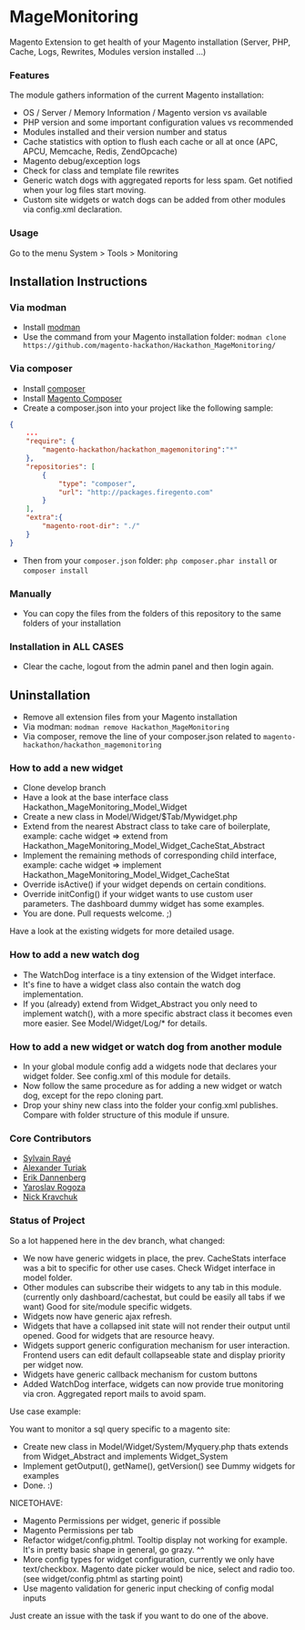 MageMonitoring
==============

Magento Extension to get health of your Magento installation (Server, PHP, Cache, Logs, Rewrites, Modules version installed ...)

### Features

The module gathers information of the current Magento installation:

- OS / Server / Memory Information / Magento version vs available
- PHP version and some important configuration values vs recommended
- Modules installed and their version number and status
- Cache statistics with option to flush each cache or all at once (APC, APCU, Memcache, Redis, ZendOpcache)
- Magento debug/exception logs
- Check for class and template file rewrites
- Generic watch dogs with aggregated reports for less spam. Get notified when your log files start moving.
- Custom site widgets or watch dogs can be added from other modules via config.xml declaration.

### Usage

Go to the menu System > Tools > Monitoring

Installation Instructions
-------------------------

### Via modman

- Install [modman](https://github.com/colinmollenhour/modman)
- Use the command from your Magento installation folder: `modman clone https://github.com/magento-hackathon/Hackathon_MageMonitoring/`

### Via composer
- Install [composer](http://getcomposer.org/download/)
- Install [Magento Composer](https://github.com/magento-hackathon/magento-composer-installer)
- Create a composer.json into your project like the following sample:

```json
{
    ...
    "require": {
        "magento-hackathon/hackathon_magemonitoring":"*"
    },
    "repositories": [
	    {
            "type": "composer",
            "url": "http://packages.firegento.com"
        }
    ],
    "extra":{
        "magento-root-dir": "./"
    }
}
```

- Then from your `composer.json` folder: `php composer.phar install` or `composer install`

### Manually
- You can copy the files from the folders of this repository to the same folders of your installation


### Installation in ALL CASES
* Clear the cache, logout from the admin panel and then login again.

Uninstallation
--------------
* Remove all extension files from your Magento installation
* Via modman: `modman remove Hackathon_MageMonitoring`
* Via composer, remove the line of your composer.json related to `magento-hackathon/hackathon_magemonitoring`

### How to add a new widget

- Clone develop branch
- Have a look at the base interface class Hackathon_MageMonitoring_Model_Widget
- Create a new class in Model/Widget/$Tab/Mywidget.php
- Extend from the nearest Abstract class to take care of boilerplate, example: cache widget => extend from Hackathon_MageMonitoring_Model_Widget_CacheStat_Abstract
- Implement the remaining methods of corresponding child interface, example: cache widget => implement Hackathon_MageMonitoring_Model_Widget_CacheStat
- Override isActive() if your widget depends on certain conditions.
- Override initConfig() if your widget wants to use custom user parameters. The dashboard dummy widget has some examples.
- You are done. Pull requests welcome. ;)

Have a look at the existing widgets for more detailed usage.

### How to add a new watch dog

- The WatchDog interface is a tiny extension of the Widget interface.
- It's fine to have a widget class also contain the watch dog implementation.
- If you (already) extend from Widget_Abstract you only need to implement watch(), with a more specific abstract class it
becomes even more easier. See Model/Widget/Log/* for details.

### How to add a new widget or watch dog from another module

- In your global module config add a widgets node that declares your widget folder. See config.xml of this module for details.
- Now follow the same procedure as for adding a new widget or watch dog, except for the repo cloning part.
- Drop your shiny new class into the folder your config.xml publishes. Compare with folder structure of this module if unsure.

### Core Contributors

- [Sylvain Rayé](https://github.com/diglin)
- [Alexander Turiak](https://github.com/Zifius)
- [Erik Dannenberg](https://github.com/edannenberg)
- [Yaroslav Rogoza](https://github.com/Gribnik)
- [Nick Kravchuk](https://github.com/nickua)

### Status of Project

So a lot happened here in the dev branch, what changed:

- We now have generic widgets in place, the prev. CacheStats interface was a bit to specific for other use cases.
 Check Widget interface in model folder.
- Other modules can subscribe their widgets to any tab in this module. (currently only dashboard/cachestat, but could be easily all tabs if we want)
 Good for site/module specific widgets.
- Widgets now have generic ajax refresh.
- Widgets that have a collapsed init state will not render their output until opened. Good for widgets that are resource heavy.
- Widgets support generic configuration mechanism for user interaction. Frontend users can edit default collapseable state and display priority per widget now.
- Widgets have generic callback mechanism for custom buttons
- Added WatchDog interface, widgets can now provide true monitoring via cron. Aggregated report mails to avoid spam.

Use case example:

You want to monitor a sql query specific to a magento site:

- Create new class in Model/Widget/System/Myquery.php thats extends from Widget_Abstract and implements Widget_System
- Implement getOutput(), getName(), getVersion() see Dummy widgets for examples
- Done. :)

NICETOHAVE:

- Magento Permissions per widget, generic if possible
- Magento Permissions per tab
- Refactor widget/config.phtml. Tooltip display not working for example. It's in pretty basic shape in general, go grazy. ^^
- More config types for widget configuration, currently we only have text/checkbox. Magento date picker would be nice, select and radio too.
 (see widget/config.phtml as starting point)
- Use magento validation for generic input checking of config modal inputs

Just create an issue with the task if you want to do one of the above.